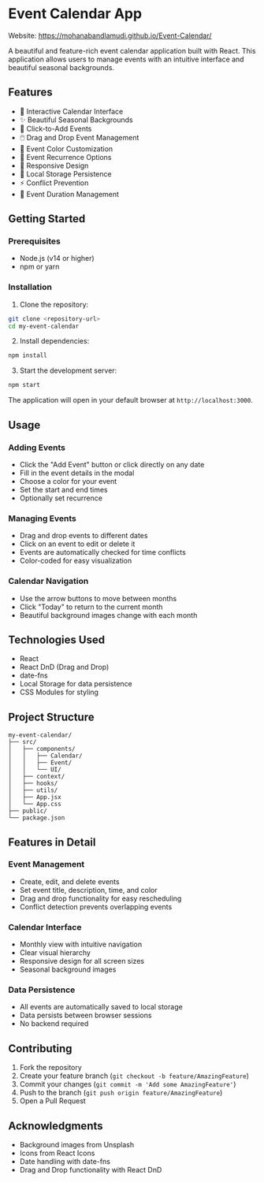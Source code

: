 # Event Calendar App
Website: https://mohanabandlamudi.github.io/Event-Calendar/

A beautiful and feature-rich event calendar application built with React. This application allows users to manage events with an intuitive interface and beautiful seasonal backgrounds.

## Features

- 📅 Interactive Calendar Interface
- ✨ Beautiful Seasonal Backgrounds
- 🎯 Click-to-Add Events
- 🖱️ Drag and Drop Event Management
- 🎨 Event Color Customization
- 🔄 Event Recurrence Options
- 📱 Responsive Design
- 💾 Local Storage Persistence
- ⚡ Conflict Prevention
- 🎯 Event Duration Management

## Getting Started

### Prerequisites

- Node.js (v14 or higher)
- npm or yarn

### Installation

1. Clone the repository:
```bash
git clone <repository-url>
cd my-event-calendar
```

2. Install dependencies:
```bash
npm install
```

3. Start the development server:
```bash
npm start
```

The application will open in your default browser at `http://localhost:3000`.

## Usage

### Adding Events
- Click the "Add Event" button or click directly on any date
- Fill in the event details in the modal
- Choose a color for your event
- Set the start and end times
- Optionally set recurrence

### Managing Events
- Drag and drop events to different dates
- Click on an event to edit or delete it
- Events are automatically checked for time conflicts
- Color-coded for easy visualization

### Calendar Navigation
- Use the arrow buttons to move between months
- Click "Today" to return to the current month
- Beautiful background images change with each month

## Technologies Used

- React
- React DnD (Drag and Drop)
- date-fns
- Local Storage for data persistence
- CSS Modules for styling

## Project Structure

```
my-event-calendar/
├── src/
│   ├── components/
│   │   ├── Calendar/
│   │   ├── Event/
│   │   └── UI/
│   ├── context/
│   ├── hooks/
│   ├── utils/
│   ├── App.jsx
│   └── App.css
├── public/
└── package.json
```

## Features in Detail

### Event Management
- Create, edit, and delete events
- Set event title, description, time, and color
- Drag and drop functionality for easy rescheduling
- Conflict detection prevents overlapping events

### Calendar Interface
- Monthly view with intuitive navigation
- Clear visual hierarchy
- Responsive design for all screen sizes
- Seasonal background images

### Data Persistence
- All events are automatically saved to local storage
- Data persists between browser sessions
- No backend required

## Contributing

1. Fork the repository
2. Create your feature branch (`git checkout -b feature/AmazingFeature`)
3. Commit your changes (`git commit -m 'Add some AmazingFeature'`)
4. Push to the branch (`git push origin feature/AmazingFeature`)
5. Open a Pull Request


## Acknowledgments

- Background images from Unsplash
- Icons from React Icons
- Date handling with date-fns
- Drag and Drop functionality with React DnD
